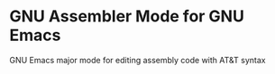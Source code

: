 # GNU Assembler Mode for GNU Emacs

GNU Emacs major mode for editing assembly code with AT&amp;T syntax

